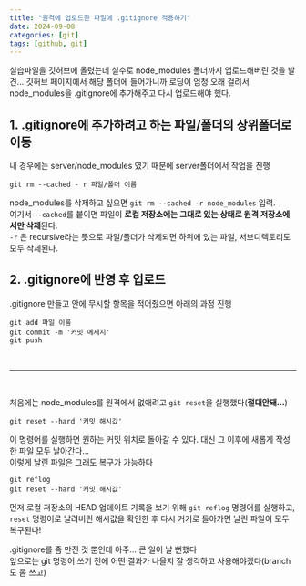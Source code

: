 ```yaml
---
title: "원격에 업로드한 파일에 .gitignore 적용하기"
date: 2024-09-08
categories: [git]
tags: [github, git]
---
```


실습파일을 깃허브에 올렸는데 실수로 node_modules 폴더까지 업로드해버린 것을 발견...
깃허브 페이지에서 해당 폴더에 들어가니까 로딩이 엄청 오래 걸려서 node_modules을 .gitignore에 추가해주고 다시 업로드해야 했다.

## 1. .gitignore에 추가하려고 하는 파일/폴더의 상위폴더로 이동

내 경우에는 server/node_modules 였기 때문에 server폴더에서 작업을 진행

```plaintext
git rm --cached - r 파일/폴더 이름
```
node_modules를 삭제하고 싶으면 `git rm --cached -r node_modules` 입력. <br>
여기서 `--cached`를 붙이면 파일이 <b>로컬 저장소에는 그대로 있는 상태로 원격 저장소에서만 삭제</b>된다. <br>
`-r` 은 recursive라는 뜻으로 파일/폴더가 삭제되면 하위에 있는 파일, 서브디렉토리도 모두 삭제된다. <br>

## 2. .gitignore에 반영 후 업로드

.gitignore 만들고 안에 무시할 항목을 적어줬으면 아래의 과정 진행

```plaintext
git add 파일 이름
git commit -m '커밋 메세지'
git push
```



<br />
<hr />
<br />




처음에는 node_modules를 원격에서 없애려고 `git reset`을 실행했다(<b>절대안돼...</b>)

```plaintext
git reset --hard '커밋 해시값'
```
이 명령어를 실행하면 원하는 커밋 위치로 돌아갈 수 있다. 대신 그 이후에 새롭게 작성한 파일 모두 날아간다...<br>
이렇게 날린 파일은 그래도 복구가 가능하다

```plaintext
git reflog 
git reset --hard '커밋 해시값'
```
먼저 로컬 저장소의 HEAD 업데이트 기록을 보기 위해 `git reflog` 명령어를 실행하고, `reset` 명령어로 날려버린 해시값을 확인한 후 다시 거기로 돌아가면 날린 파일이 모두 복구된다!<br>




.gitignore를 좀 만진 것 뿐인데 아주... 큰 일이 날 뻔했다<br>
앞으로는 git 명령어 쓰기 전에 어떤 결과가 나올지 잘 생각하고 사용해야겠다(branch도 좀 쓰고)






